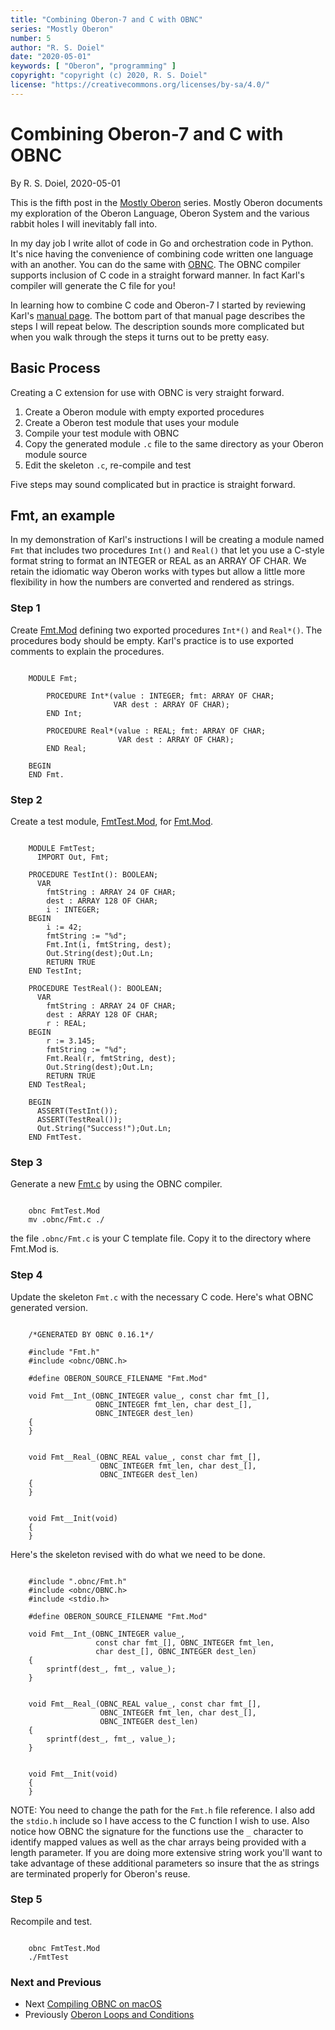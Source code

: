 ```yaml
---
title: "Combining Oberon-7 and C with OBNC"
series: "Mostly Oberon"
number: 5
author: "R. S. Doiel"
date: "2020-05-01"
keywords: [ "Oberon", "programming" ]
copyright: "copyright (c) 2020, R. S. Doiel"
license: "https://creativecommons.org/licenses/by-sa/4.0/"
---
```



# Combining Oberon-7 and C with OBNC

By R. S. Doiel, 2020-05-01

This is the fifth post in the [Mostly Oberon](../../04/11/Mostly-Oberon.html)
series. Mostly Oberon documents my exploration of the Oberon
Language, Oberon System and the various rabbit holes I will
inevitably fall into.

In my day job I write allot of code in Go and
orchestration code in Python.  It's nice having
the convenience of combining code written one
language with an another.  You can do the same
with [OBNC](https://miasap.se/obnc/).  The OBNC
compiler supports inclusion of C code in a
straight forward manner. In fact Karl's compiler
will generate the C file for you!

In learning how to combine C code and Oberon-7
I started by reviewing Karl's [manual page](https://miasap.se/obnc/man/obnc.txt).
The bottom part of that manual page describes
the steps I will repeat below. The description
sounds more complicated but when you walk through
the steps it turns out to be pretty easy.

## Basic Process

Creating a C extension for use with OBNC is very
straight forward.

1. Create a Oberon module with empty exported procedures
2. Create a Oberon test module that uses your module
3. Compile your test module with OBNC
4. Copy the generated module `.c` file to the same directory as your Oberon module source
5. Edit the skeleton `.c`,  re-compile and test

Five steps may sound complicated but in practice is
straight forward.

## Fmt, an example

In my demonstration of Karl's instructions I will be
creating a module named `Fmt` that includes two
procedures `Int()` and `Real()` that let you use
a C-style format string to format an INTEGER
or REAL as an ARRAY OF CHAR. We retain the idiomatic
way Oberon works with types but allow a little more
flexibility in how the numbers are converted and
rendered as strings.

### Step 1

Create [Fmt.Mod](Fmt.Mod) defining two exported procedures
`Int*()` and `Real*()`. The procedures body should be
empty. Karl's practice is to use exported comments to
explain the procedures.


~~~ {.oberon}

    MODULE Fmt;

    	PROCEDURE Int*(value : INTEGER; fmt: ARRAY OF CHAR;
                       VAR dest : ARRAY OF CHAR);
    	END Int;

    	PROCEDURE Real*(value : REAL; fmt: ARRAY OF CHAR;
                        VAR dest : ARRAY OF CHAR);
    	END Real;

    BEGIN
    END Fmt.

~~~


### Step 2

Create a test module, [FmtTest.Mod](FmtTest.Mod), for
[Fmt.Mod](Fmt.Mod).


~~~ {.oberon}

    MODULE FmtTest;
      IMPORT Out, Fmt;

    PROCEDURE TestInt(): BOOLEAN;
      VAR
        fmtString : ARRAY 24 OF CHAR;
        dest : ARRAY 128 OF CHAR;
        i : INTEGER;
    BEGIN
        i := 42;
        fmtString := "%d";
        Fmt.Int(i, fmtString, dest);
        Out.String(dest);Out.Ln;
        RETURN TRUE
    END TestInt;

    PROCEDURE TestReal(): BOOLEAN;
      VAR
        fmtString : ARRAY 24 OF CHAR;
        dest : ARRAY 128 OF CHAR;
        r : REAL;
    BEGIN
        r := 3.145;
        fmtString := "%d";
        Fmt.Real(r, fmtString, dest);
        Out.String(dest);Out.Ln;
        RETURN TRUE
    END TestReal;

    BEGIN
      ASSERT(TestInt());
      ASSERT(TestReal());
      Out.String("Success!");Out.Ln;
    END FmtTest.

~~~


### Step 3

Generate a new [Fmt.c](Fmt.c) by using the
OBNC compiler.


~~~ {.shell}

    obnc FmtTest.Mod
    mv .obnc/Fmt.c ./

~~~


the file `.obnc/Fmt.c` is your C template file. Copy it
to the directory where Fmt.Mod is.

### Step 4

Update the skeleton `Fmt.c` with the necessary C code.
Here's what OBNC generated version.


~~~ {.c}

    /*GENERATED BY OBNC 0.16.1*/

    #include "Fmt.h"
    #include <obnc/OBNC.h>

    #define OBERON_SOURCE_FILENAME "Fmt.Mod"

    void Fmt__Int_(OBNC_INTEGER value_, const char fmt_[], 
                   OBNC_INTEGER fmt_len, char dest_[], 
                   OBNC_INTEGER dest_len)
    {
    }


    void Fmt__Real_(OBNC_REAL value_, const char fmt_[],
                    OBNC_INTEGER fmt_len, char dest_[],
                    OBNC_INTEGER dest_len)
    {
    }


    void Fmt__Init(void)
    {
    }

~~~


Here's the skeleton revised with do what we need to be done.


~~~ {.c}

    #include ".obnc/Fmt.h"
    #include <obnc/OBNC.h>
    #include <stdio.h>

    #define OBERON_SOURCE_FILENAME "Fmt.Mod"

    void Fmt__Int_(OBNC_INTEGER value_, 
                   const char fmt_[], OBNC_INTEGER fmt_len,
                   char dest_[], OBNC_INTEGER dest_len)
    {
        sprintf(dest_, fmt_, value_);
    }


    void Fmt__Real_(OBNC_REAL value_, const char fmt_[],
                    OBNC_INTEGER fmt_len, char dest_[],
                    OBNC_INTEGER dest_len)
    {
        sprintf(dest_, fmt_, value_);
    }


    void Fmt__Init(void)
    {
    }

~~~


NOTE: You need to change the path for the `Fmt.h` file reference.
I also add the `stdio.h` include so I have access to the C
function I wish to use. Also notice how OBNC the signature
for the functions use the `_` character to identify mapped values
as well as the char arrays being provided with a length parameter.
If you are doing more extensive string work you'll want to take
advantage of these additional parameters so insure that the
as strings are terminated properly for Oberon's reuse.


### Step 5

Recompile and test.


~~~ {.shell}

    obnc FmtTest.Mod
    ./FmtTest

~~~


### Next and Previous

+ Next [Compiling OBNC on macOS](../06/Compiling-OBNC-on-macOS.html)
+ Previously [Oberon Loops and Conditions](../../04/19/Mostly-Oberon-Loops-and-Conditions.html)


